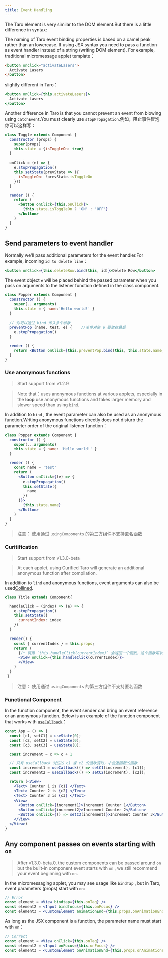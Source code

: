 ```yaml
---
title: Event Handling
---
```


The Taro element is very similar to the DOM element.But there is a little difference in syntax:

The naming of Taro event binding properties is based on a camel peak rather than an lowercase. If using JSX syntax you need to pass a function as event handler instead of a string (writing DOM element). For example, traditional micromessage applet template：

```html
<button onclick="activateLasers">
  Activate Lasers
</button>
```

slightly different in Taro：

```jsx
<button onClick={this.activateLasers}>
  Activate Lasers
</button>
```

Another difference in Taro is that you cannot prevent an event from blowing using `catchEvent`.You must clearly use `stopPropagation`.例如，阻止事件冒泡你可以这样写：

```jsx
class Toggle extends Component {
  constructor (props) {
    super(props)
    this.state = {isToggleOn: true}
  }

  onClick = (e) => {
    e.stopPropagation()
    this.setState(prevState => ({
      isToggleOn: !prevState.isToggleOn
    }))
  }

  render () {
    return (
      <button onClick={this.onClick}>
        {this.state.isToggleOn ? 'ON' : 'OFF'}
      </button>
    )
  }
}
```

## Send parameters to event handler

Normally we'll pass additional parameters for the event handler.For example, incoming `id to delete line`：

```jsx
<button onClick={this.deleteRow.bind(this, id)}>Delete Row</button>
```

The event object `e` will be placed behind the passed parameter when you pass on arguments to the listener function defined in the class component.

```jsx
class Popper extends Component {
  constructor () {
    super(...arguments)
    this.state = { name:'Hello world!' }
  }

  // 你可以通过 bind 传入多个参数
  preventPop (name, test, e) {    //事件对象 e 要放在最后
    e.stopPropagation()
  }

  render () {
    return <Button onClick={this.preventPop.bind(this, this.state.name, 'test')}></Button>
  }
}
```

### Use anonymous functions

> Start support from v1.2.9

> Note that：uses anonymous functions at various applets, especially in the **loop** use anonymous functions and takes larger memory and slower speed than using `bind`.

In addition to `bind` , the event parameter can also be used as an anonymous function.Writing anonymous functions directly does not disturb the parameter order of the original listener function：

```jsx
class Popper extends Component {
  constructor () {
    super(...arguments)
    this.state = { name: 'Hello world!' }
  }

  render () {
    const name = 'test'
    return (
      <Button onClick={(e) => {
        e.stopPropagation()
        this.setState({
          name
        })
      }}>
        {this.state.name}
      </Button>
    )
  }
}
```

> 注意： 使用通过 `usingComponents` 的第三方组件不支持匿名函数

### Curitification

> Start support from v1.3.0-beta

> At each applet, using Curified Taro will generate an additional anonymous function after compilation.

In addition to `lind` and anonymous functions, event arguments can also be used[Collined](https://zh.wikipedia.org/wiki/%E6%9F%AF%E9%87%8C%E5%8C%96).

```jsx
class Title extends Component{

  handleClick = (index) => (e) => {
    e.stopPropagation()
    this.setState({
      currentIndex: index
    })
  }

  render() {
    const { currentIndex } = this.props;
    return (
      {/* 调用 `this.handleClick(currentIndex)` 会返回一个函数，这个函数可以访问到 `currentIndex` 同时也能满足 `onClick` 的签名 */}
      <View onClick={this.handleClick(currentIndex)}>
      </View>
    )
  }
 }
```

> 注意： 使用通过 `usingComponents` 的第三方组件不支持匿名函数

### Functional Component

In the function component, the event sender can bring an event reference or an anonymous function. Below is an example of the function component that works with [`useCallback`](hooks.md#usecallback)：

```jsx
const App = () => {
  const [c1, setC1] = useState(0);
  const [c2, setC2] = useState(0);
  const [c3, setC3] = useState(0);

  const increment = c => c + 1

  // 只有 useCallback 对应的 c1 或 c2 的值改变时，才会返回新的函数
  const increment1 = useCallback(() => setC1(increment), [c1]);
  const increment2 = useCallback(() => setC2(increment), [c2]);

  return (<View>
    <Text> Counter 1 is {c1} </Text>
    <Text> Counter 2 is {c2} </Text>
    <Text> Counter 3 is {c3} </Text>
    <View>
      <Button onClick={increment1}>Increment Counter 1</Button>
      <Button onClick={increment2}>Increment Counter 2</Button>
      <Button onClick={() => setC3(increment)}>Increment Counter 3</Button>
    </View>
  </View>)
}
```

## Any component passes on events starting with `on`

> After v1.3.0-beta.0, the custom components can be passed around `on` but the built-in component event starts with `on` , we still recommend your event beginning with `on`.

In the micromessaging applet, you may see usage like `bindTap` , but in Taro, event parameters (props) start with `on`:

```jsx
// Error
const element = <View bindtap={this.onTag} />
const element2 = <Input bindfocus={this.onFocus} />
const element3 = <CustomElement animationEnd={this.props.onAnimationEnd} />
```

As long as the JSX component is a function, the parameter name must start with `on`：

```jsx
// Correct
const element = <View onClick={this.onTag} />
const element2 = <Input onFocus={this.onFocus} />
const element3 = <CustomElement onAnimationEnd={this.props.onAnimationEnd} />
```
